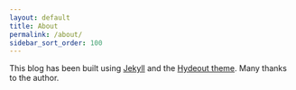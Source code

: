 ```yaml
---
layout: default
title: About
permalink: /about/
sidebar_sort_order: 100
---
```

This blog has been built using [Jekyll](https://jekyllrb.com/showcase/) and the [Hydeout theme](https://github.com/fongandrew/hydeout). Many thanks to the author.
